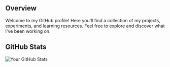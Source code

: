 ## Overview
Welcome to my GitHub profile! Here you'll find a collection of my projects, experiments, and learning resources. Feel free to explore and discover what I've been working on.

## GitHub Stats
![Your GitHub Stats](https://github-readme-stats.vercel.app/api?username=mo-hssein&show_icons=true&theme=radical)


